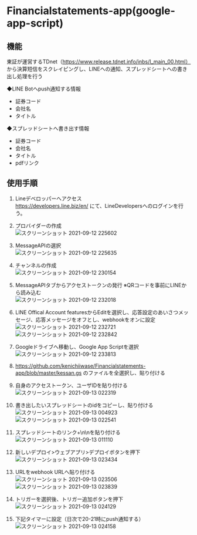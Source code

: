 # Financialstatements-app(google-app-script)
## 機能
東証が運営するTDnet（https://www.release.tdnet.info/inbs/I_main_00.html） から決算短信をスクレイピングし、LINEへの通知、スプレッドシートへの書き出し処理を行う

◆LINE Botへpush通知する情報  
- 証券コード  
- 会社名  
- タイトル  

◆スプレッドシートへ書き出す情報  
- 証券コード  
- 会社名  
- タイトル  
- pdfリンク   

## 使用手順
1. Lineデベロッパーへアクセス  
  https://developers.line.biz/en/  にて、LineDevelopersへのログインを行う。   

2. プロバイダーの作成  
![スクリーンショット 2021-09-12 225602](https://user-images.githubusercontent.com/44935028/132990909-5a0d8fba-d884-4e3b-a908-e45cb8a889cc.png)  

3. MessageAPIの選択    
![スクリーンショット 2021-09-12 225635](https://user-images.githubusercontent.com/44935028/132990912-f81f5b45-ee97-43fd-b635-6dc19740aa63.png)

4. チャンネルの作成  
![スクリーンショット 2021-09-12 230154](https://user-images.githubusercontent.com/44935028/132990907-9295021c-9f35-40a6-ade3-d3e064c289d3.png)

5. MessageAPIタブからアクセストークンの発行   ※QRコードを事前にLINEから読み込む  
![スクリーンショット 2021-09-12 232018](https://user-images.githubusercontent.com/44935028/132991592-802bb31d-e97d-4ad9-b5d2-35f61a92102a.png)  

6. LINE Offical Account featuresからEditを選択し、応答設定のあいさつメッセージ、応答メッセージをオフとし、webhookをオンに設定
![スクリーンショット 2021-09-12 232721](https://user-images.githubusercontent.com/44935028/132991627-4e5b6158-12ba-47ab-9ee0-d391fe943bfb.png)  
![スクリーンショット 2021-09-12 232842](https://user-images.githubusercontent.com/44935028/132991626-57bcb342-dee3-435a-957b-0a5a290e4a5c.png)  

7. Googleドライブへ移動し、Google App Scriptを選択  
![スクリーンショット 2021-09-12 233813](https://user-images.githubusercontent.com/44935028/132991990-39977ee5-0eb1-4784-aad5-afc4ee470a1d.png)  

8. https://github.com/kenichiiwase/Financialstatements-app/blob/master/kessan.gs のファイルを全選択し、貼り付ける  

9. 自身のアクセストークン、ユーザIDを貼り付ける  
![スクリーンショット 2021-09-13 022319](https://user-images.githubusercontent.com/44935028/132996898-c51bf362-6e34-4cb6-8244-ec2df99e31df.png)    

10. 書き出したいスプレッドシートのidをコピーし、貼り付ける 
![スクリーンショット 2021-09-13 004923](https://user-images.githubusercontent.com/44935028/132994197-54299cae-fc49-49b8-bfb0-3859ebc5b45f.png)  
![スクリーンショット 2021-09-13 022541](https://user-images.githubusercontent.com/44935028/132996951-21355fa5-8588-4a55-8c3f-0754320715b0.png)  

11. スプレッドシートのリンク+\n\nを貼り付ける  
![スクリーンショット 2021-09-13 011110](https://user-images.githubusercontent.com/44935028/132994943-846b5e82-2459-4bdf-9c26-7e6dba75ebc7.png)  

12. 新しいデプロイ>ウェブアプリ>デプロイボタンを押下　
![スクリーンショット 2021-09-13 023434](https://user-images.githubusercontent.com/44935028/132997192-ad84f851-3ee2-4230-9da8-71cfa8d5cda9.png)　　    

13. URLをwebhook URLへ貼り付ける  
![スクリーンショット 2021-09-13 023506](https://user-images.githubusercontent.com/44935028/132997190-145e06cb-5ed1-4e6d-b01c-94c1547161e6.png)　　
![スクリーンショット 2021-09-13 023839](https://user-images.githubusercontent.com/44935028/132997288-beb43f60-db19-4cdb-bdbd-6643ff142439.png)  

14. トリガーを選択後、トリガー追加ボタンを押下  
![スクリーンショット 2021-09-13 024129](https://user-images.githubusercontent.com/44935028/132997434-8eeca2ab-0df7-44b2-98eb-bb8d73264dab.png)  

15. 下記タイマーに設定（日次で20-21時にpush通知する）  
![スクリーンショット 2021-09-13 024158](https://user-images.githubusercontent.com/44935028/132997433-50a2b789-d9dc-4db8-a331-1884fefa4ad1.png)
